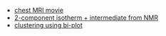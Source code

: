 * [chest MRI movie](chest.md)
* [2-component isotherm + intermediate from NMR](gcda.md)
* [clustering using bi-plot](biplot.md)
